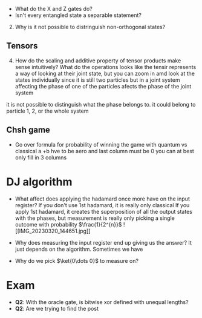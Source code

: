 - What do the X and Z gates do?
- Isn't every entangled state a separable statement?

2. Why is it not possible to distringuish non-orthogonal states?


## Tensors
4. How do the scaling and additive property of tensor products make sense intuitively? What do the operations looks like
the tensir represents a way of looking at their joint state, but you can zoom in amd look at the states individually since it is still two particles but in a joint system
affecting the phase of one of the particles afects the phase of the joint system

it is not possible to distinguish what the phase belongs to. it could belong to particle 1, 2, or the whole system 


## Chsh game
- Go over formula for probability of winning the game with quantum vs classical
a +b hve to be aero and last column must be 0 you can at best only fill in 3 columns 

# DJ algorithm
- What affect does applying the hadamard once more have on the input register? 
If you don't use 1st hadamard, it is really only classical
If you apply 1st hadamard, it creates the superposition of all the output states with the phases, but measurement is really only picking a single outcome with probability $\frac{1}{2^{n}}$
![[IMG_20230320_144651.jpg]]
- Why does measuring the input register end up giving us the answer?
It just depends on the algorithm. Sometimes we have 

- Why do we pick $\ket{0\dots 0}$ to measure on?


# Exam
- **Q2**: With the oracle gate, is bitwise xor defined with unequal lengths?
- **Q2**: Are we trying to find the post 